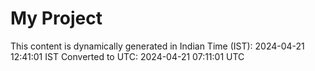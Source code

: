 # My Project

This content is dynamically generated in Indian Time (IST): 2024-04-21 12:41:01 IST
Converted to UTC: 2024-04-21 07:11:01 UTC
